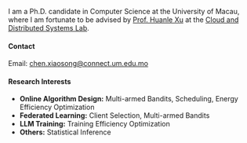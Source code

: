 


I am a Ph.D. candidate in Computer Science at the University of Macau, where I am fortunate to be advised by [Prof. Huanle Xu](https://www.fst.um.edu.mo/people/huanlexu/) at the [Cloud and Distributed Systems Lab](https://cds-macau.github.io).


#### Contact

Email: chen.xiaosong@connect.um.edu.mo

#### Research Interests
<ul>
  <li><strong>Online Algorithm Design:</strong> Multi-armed Bandits, Scheduling, Energy Efficiency Optimization</li>
  <li><strong>Federated Learning:</strong> Client Selection, Multi-armed Bandits</li>
  <li><strong>LLM Training:</strong> Training Efficiency Optimization</li>
  <li><strong>Others:</strong> Statistical Inference</li>
</ul>

